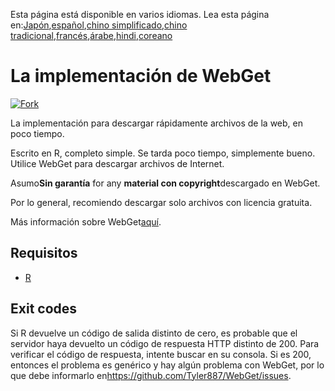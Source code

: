 <!-- # WebGet  [![GitHub forks](https://img.shields.io/github/forks/Tyler887/WebGet?label=Fork&style=social)](https://github.com/Tyler887/WebGet/fork)  The implementation to download files from the Web, in a short time.  Written in R, complete simple. It takes a short time, simply good. Use WebGet to retrieve files from the world wide web.    I assume **no warranty** for any **copyrighted material** downloaded on WebGet. I usally recommend downloading freely licensed files only. <br />https://github.com?Tyler887/WebGet/commit/main/ -->

Esta página está disponible en varios idiomas.
Lea esta página en:[Japón](README.ja.md),[español](README.es.md),[chino simplificado](README.zh-CN.md),[chino tradicional](README.zh-TW.md),[francés](README.fr.md),[árabe](README.ar.md),[hindi](README.hi.md),[coreano](README.ko.md)

# La implementación de WebGet

[![Fork](https://img.shields.io/github/forks/Tyler887/WebGet?label=Fork&style=social)](https://github.com/Tyler887/WebGet/fork)

La implementación para descargar rápidamente archivos de la web, en poco tiempo.

Escrito en R, completo simple. Se tarda poco tiempo, simplemente bueno. Utilice WebGet para descargar archivos de Internet.

Asumo**Sin garantía** for any **material con copyright**descargado en WebGet.

Por lo general, recomiendo descargar solo archivos con licencia gratuita.

Más información sobre WebGet[aquí](https://github.com/Tyler887/WebGet/wiki/WebGet).

## Requisitos

-   [R](https://r-project.org)

## Exit codes

Si R devuelve un código de salida distinto de cero, es probable que el servidor haya devuelto un código de respuesta HTTP distinto de 200. Para verificar el código de respuesta, intente buscar en su consola. Si es 200, entonces el problema es genérico y hay algún problema con WebGet, por lo que debe informarlo en<https://github.com/Tyler887/WebGet/issues>.
